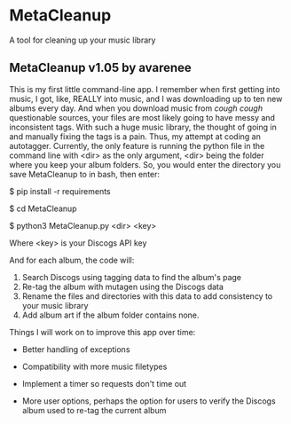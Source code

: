 # MetaCleanup
A tool for cleaning up your music library

MetaCleanup v1.05
by avarenee
----------------

This is my first little command-line app. I remember when first getting into
music, I got, like, REALLY into music, and I was downloading up to ten new 
albums every day. And when you download music from *cough cough* questionable 
sources, your files are most likely going to have messy and inconsistent tags.
With such a huge music library, the thought of going in and manually fixing the
tags is a pain. Thus, my attempt at coding an autotagger. Currently, the only 
feature is running the python file in the command line with \<dir\> as the only 
argument, \<dir\> being the folder where you keep your album folders. So, you 
would enter the directory you save MetaCleanup to in bash, then enter:
  
$ pip install -r requirements

$ cd MetaCleanup

$ python3 MetaCleanup.py \<dir\> \<key\>
  
Where \<key\> is your Discogs API key

And for each album, the code will:

  1. Search Discogs using tagging data to find the album's page
  2. Re-tag the album with mutagen using the Discogs data
  3. Rename the files and directories with this data to add consistency to your
     music library
  4. Add album art if the album folder contains none.

Things I will work on to improve this app over time:

- Better handling of exceptions

- Compatibility with more music filetypes

- Implement a timer so requests don't time out

- More user options, perhaps the option for users to verify the Discogs album
  used to re-tag the current album
